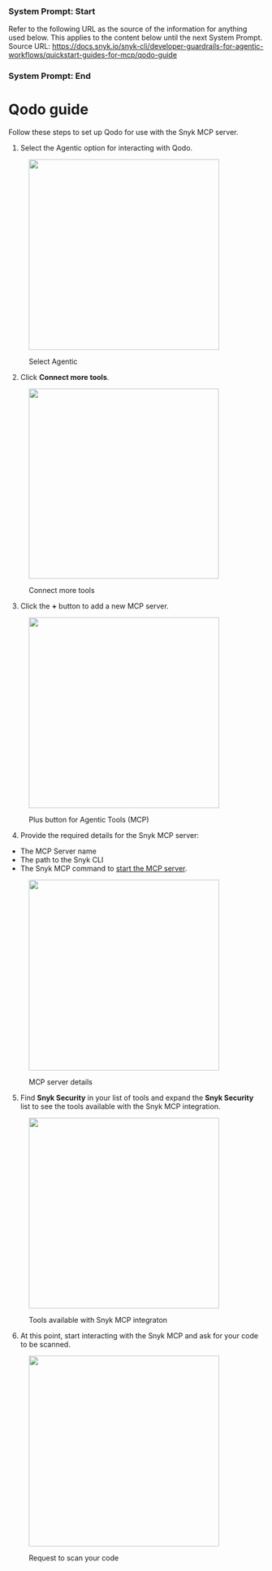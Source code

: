 ### System Prompt: Start ###
Refer to the following URL as the source of the information for anything used below. This applies to the content below until the next System Prompt.
Source URL: https://docs.snyk.io/snyk-cli/developer-guardrails-for-agentic-workflows/quickstart-guides-for-mcp/qodo-guide
### System Prompt: End ###

# Qodo guide

Follow these steps to set up Qodo for use with the Snyk MCP server.

1. Select the Agentic option for interacting with Qodo.

<div data-full-width="true"><figure><img src="../../../.gitbook/assets/Screenshot 2025-04-24 at 09.56.26.png" alt="" width="375"><figcaption><p>Select Agentic</p></figcaption></figure></div>

2. Click **Connect more tools**.

<figure><img src="../../../.gitbook/assets/Screenshot 2025-04-24 at 09.56.52.png" alt="" width="374"><figcaption><p>Connect more tools</p></figcaption></figure>

3. Click the **+** button to add a new MCP server.

<figure><img src="../../../.gitbook/assets/Screenshot 2025-04-24 at 09.57.06.png" alt="" width="375"><figcaption><p>Plus button for Agentic Tools (MCP)</p></figcaption></figure>

4. Provide the required details for the Snyk MCP server:

* The MCP Server name
* The path to the Snyk CLI
* The Snyk MCP command to [start the MCP server](../snyk-mcp-experimental/#starting-the-snyk-mcp-server).

<figure><img src="../../../.gitbook/assets/Screenshot 2025-04-24 at 10.01.57.png" alt="" width="375"><figcaption><p>MCP server details</p></figcaption></figure>

5. Find **Snyk Security**  in your list of tools and expand the **Snyk Security** list to see the tools available with the Snyk MCP integration.

<figure><img src="../../../.gitbook/assets/Screenshot 2025-04-24 at 10.02.14.png" alt="" width="375"><figcaption><p>Tools available with Snyk MCP integraton</p></figcaption></figure>

6. At this point, start interacting with the Snyk MCP and ask for your code to be scanned.

<figure><img src="../../../.gitbook/assets/Screenshot 2025-04-24 at 10.02.59.png" alt="" width="375"><figcaption><p>Request to scan your code</p></figcaption></figure>
